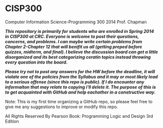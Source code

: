 CISP300 
=======

Computer Information Science-Programming 300 2014 Prof. Chapman

***This repository is primarily for students who are enrolled in Spring 2014 in CISP300 at CRC.  Everyone is welcome to post their questions, concerns, and problems. I can maybe write certain problems from Chapter 2-Chapter 12 that will benifit us all (getting preped before quizzes, midterm, and final). I believe the discussion board can get a little disorganized and its best categorizing ceratin topics instead throwing every question into the board.***

***Please try not to post any answers for the HW before the deadline, it will violate one of the policies from the Syllabus and it may or most likely lead to a serious offense (since this repo is public). If I do encounter any informaiton that may relate to copying i'll delete it.  The purpose of this is to get acquainted with GitHub and help eachother in a constructive way.***



Note: This is my first time organizing a GitHub repo, so please feel free to give me any suggestions to improve or modify this repo.  

All Rights Reserved By Pearson
Book: Programming Logic and Design 3rd Edition 
